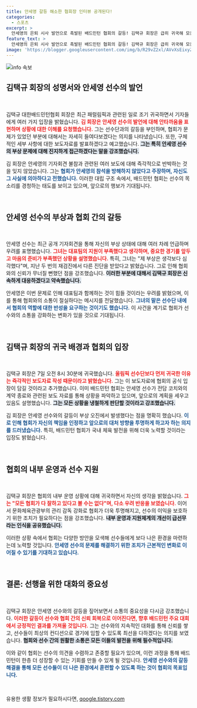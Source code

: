 ```yaml
---
title: 안세영 갈등 해소한 협회장 인터뷰 공개된다!
categories:
  - 스포츠
excerpt: >
  안세영의 은퇴 시사 발언으로 촉발된 배드민턴 협회의 갈등! 김택규 회장은 급히 귀국해 모든 것이 조만간 밝혀질 것이라며 담담한 입장을 전했다. 과연 그 배경은? 클릭해 확인해 보세요!
feature_text: >
  안세영의 은퇴 시사 발언으로 촉발된 배드민턴 협회의 갈등! 김택규 회장은 급히 귀국해 모든 것이 조만간 밝혀질 것이라며 담담한 입장을 전했다. 과연 그 배경은? 클릭해 확인해 보세요!
image: 'https://blogger.googleusercontent.com/img/b/R29vZ2xl/AVvXsEixyZcFfHzMRdzZMjFBmAUKJYCLCGyLL1o632UiGVXcaFdKo_bkvkuCioo0uUKlGfBVcT3P84aROyZIXSBEx3Aw5nCQ3pTgDom1WDC4m8eifvWiAmWEEVb4x6G_l8C0QH225ldMjyaFvpxGEBGNO37VmDTDMHGhJPq73UglMfDca1-0aw/s1600/blogspot.png'
---
```


<p><img src="https://blogger.googleusercontent.com/img/b/R29vZ2xl/AVvXsEixyZcFfHzMRdzZMjFBmAUKJYCLCGyLL1o632UiGVXcaFdKo_bkvkuCioo0uUKlGfBVcT3P84aROyZIXSBEx3Aw5nCQ3pTgDom1WDC4m8eifvWiAmWEEVb4x6G_l8C0QH225ldMjyaFvpxGEBGNO37VmDTDMHGhJPq73UglMfDca1-0aw/s1600/blogspot.png" alt="info 속보" /></p>

<h2 data-ke-size="size26">김택규 회장의 성명서와 안세영 선수의 발언</h2>

<p data-ke-size="size16">&nbsp;</p>

<p>김택규 대한배드민턴협회 회장은 최근 패럴림픽과 관련된 일로 조기 귀국하면서 기자들에게 여러 가지 입장을 밝혔습니다. <b><span style="color: #ee2323;">김 회장은 안세영 선수의 발언에 대해 안타까움을 표현하며 상황에 대한 이해를 요청했습니다.</span></b> 그는 선수단과의 갈등을 부인하며, 협회가 문제가 있었던 부분에 대해서는 자세히 들여다보겠다는 의지를 나타냈습니다. 또한, 구체적인 세부 사항에 대한 보도자료를 발표하겠다고 예고했습니다. <b><span style="background-color: #21538527;">그는 특히 안세영 선수의 부상 문제에 대해 진지하게 접근하겠다는 말을 강조했습니다.</span></b></p>

<p>김 회장은 안세영의 기자회견 불참과 관련된 여러 보도에 대해 즉각적으로 반박하는 것을 잊지 않았습니다. 그는 <b><span style="color: #1a5490;">협회가 안세영의 참석을 방해하지 않았다고 주장하며, 자신도 그 사실에 의아하다고 전했습니다.</span></b> 이러한 대립 구조 속에서, 배드민턴 협회는 선수의 목소리를 경청하는 태도를 보이고 있으며, 앞으로의 행보가 기대됩니다.</p>

<p data-ke-size="size16">&nbsp;</p>

<h2 data-ke-size="size26">안세영 선수의 부상과 협회 간의 갈등</h2>

<p data-ke-size="size16">&nbsp;</p>

<p>안세영 선수는 최근 공개 기자회견을 통해 자신의 부상 상태에 대해 여러 차례 언급하며 우려를 표명했습니다. <b><span style="color: #ee2323;">그녀는 대표팀의 지원이 부족했다고 생각하며, 중요한 경기를 앞두고 마음의 준비가 부족했던 상황을 설명했습니다.</span></b> 특히, 그녀는 "제 부상은 생각보다 심각했다"며, 지난 두 번의 재검진에서 다른 진단을 받았다고 밝혔습니다. 그로 인해 협회와의 신뢰가 무너질 뻔했던 점을 강조했습니다. <b><span style="background-color: #21538527;">이러한 부분에 대해서 김택규 회장은 신속하게 대응하겠다고 약속했습니다.</span></b></p>

<p>안세영은 이번 문제로 인해 대표팀과 함께하는 것이 힘들 것이라는 우려를 밝혔으며, 이를 통해 협회와의 소통이 절실하다는 메시지를 전달했습니다. <b><span style="color: #1a5490;">그녀의 말은 선수단 내에서 협회의 역할에 대한 반성을 요구하는 것이기도 했습니다.</span></b> 이 사건을 계기로 협회가 선수와의 소통을 강화하는 변화가 있을 것으로 기대됩니다.</p>

<p data-ke-size="size16">&nbsp;</p>

<h2 data-ke-size="size26">김택규 회장의 귀국 배경과 협회의 입장</h2>

<p data-ke-size="size16">&nbsp;</p>

<p>김택규 회장은 7일 오전 8시 30분에 귀국했습니다. <b><span style="color: #ee2323;">올림픽 선수단보다 먼저 귀국한 이유는 즉각적인 보도자료 작성 때문이라고 밝혔습니다.</span></b> 그는 이 보도자료에 협회의 공식 입장이 담길 것이라고 추가했습니다.  이미 배드민턴 협회는 안세영 선수가 전담 코치와의 계약 종료와 관련된 보도 자료를 통해 상황을 파악하고 있으며, 앞으로의 계획을 세우고 있음도 설명했습니다. <b><span style="background-color: #21538527;">그는 모든 상황을 냉철하게 판단할 것이라고 강조했습니다.</span></b></p>

<p>김 회장은 안세영 선수와의 갈등이 부상 오진에서 발생했다는 점을 명확히 했습니다. <b><span style="color: #1a5490;">이로 인해 협회가 자신의 책임을 인정하고 앞으로의 대처 방향을 투명하게 하고자 하는 의지를 드러냈습니다.</span></b> 특히, 배드민턴 협회가 국내 체육 발전을 위해 더욱 노력할 것이라는 입장도 밝혔습니다.</p>

<p data-ke-size="size16">&nbsp;</p>

<h2 data-ke-size="size26">협회의 내부 운영과 선수 지원</h2>

<p data-ke-size="size16">&nbsp;</p>

<p>김택규 회장은 협회의 내부 운영 상황에 대해 귀국하면서 자신의 생각을 밝혔습니다. <b><span style="color: #ee2323;">그는 "모든 협회가 다 잘하고 있다고 볼 수는 없다"며, 다소 우려 반응을 보였습니다.</span></b> 이어서 문화체육관광부의 관리 감독 강화로 협회가 더욱 투명해지고, 선수의 이익을 보호하기 위한 조치가 필요하다는 점을 강조했습니다. <b><span style="background-color: #21538527;">내부 운영과 지원체계의 개선이 급선무라는 인식을 공유했습니다.</span></b></p>

<p>이러한 상황 속에서 협회는 다양한 방안을 모색해 선수들에게 보다 나은 환경을 마련하는데 노력할 것입니다. <b><span style="color: #1a5490;">안세영 선수의 문제를 해결하기 위한 조치가 근본적인 변화로 이어질 수 있기를 기대하고 있습니다.</span></b> </p>

<p data-ke-size="size16">&nbsp;</p>

<h2 data-ke-size="size26">결론: 선행을 위한 대화의 중요성</h2>

<p data-ke-size="size16">&nbsp;</p>

<p>김택규 회장은 안세영 선수와의 갈등을 짚어보면서 소통의 중요성을 다시금 강조했습니다. <b><span style="color: #ee2323;">이러한 갈등이 선수와 협회 간의 신뢰 회복으로 이어진다면, 향후 배드민턴 주요 대회에서 긍정적인 결과를 가져올 것입니다.</span></b> 그는 선수와의 지속적인 대화를 통해 신뢰를 쌓고, 선수들이 최상의 컨디션으로 경기에 임할 수 있도록 최선을 다하겠다는 의지를 보였습니다. <b><span style="background-color: #21538527;">협회와 선수 간의 원활한 소통은 모든 이들의 발전을 위해 필수적입니다.</span></b></p>

<p>이와 같이 협회는 선수의 의견을 수렴하고 존중할 필요가 있으며, 이런 과정을 통해 배드민턴이 한층 더 성장할 수 있는 기회를 만들 수 있게 될 것입니다. <b><span style="color: #1a5490;">안세영 선수와의 갈등 해결을 통해 모든 선수들이 더 나은 환경에서 훈련할 수 있도록 하는 것이 협회의 목표입니다.</span></b></p>

<p data-ke-size="size16">&nbsp;</p>
유용한 생활 정보가 필요하시다면, <a href="https://qoogle.tistory.com" rel="dofollow">qoogle.tistory.com</a>


